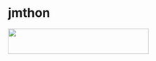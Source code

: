 # jmthon

<p align="left"><a href="https://
  /deploy?template=https://github.com/
  /roz"> <img src="https://img.shields.io/
  /Deploy%20To%20Heroku-purple?style=for-the-badge&logo=heroku" width="320" height="58.45"/></a></p>
